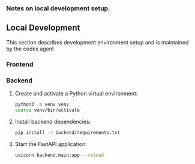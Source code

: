 ### Notes on local development setup.  

## Local Development
This section describes development environment setup and is maintained by the codex agent


### Frontend


### Backend

1. Create and activate a Python virtual environment:
   ```bash
   python3 -m venv venv
   source venv/bin/activate
   ```

2. Install backend dependencies:
   ```bash
   pip install -r backend/requirements.txt
   ```

3. Start the FastAPI application:
   ```bash
   uvicorn backend.main:app --reload
   ```

